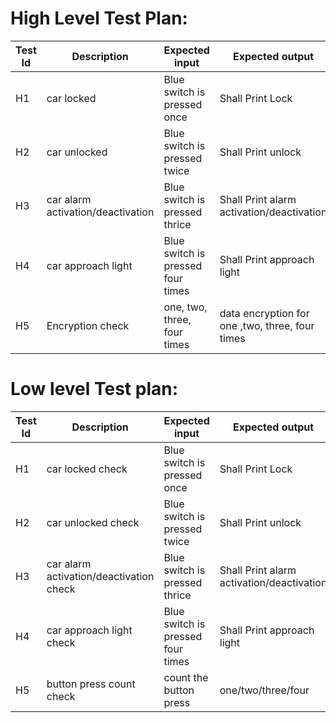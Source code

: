 # High Level Test Plan:
|Test Id|Description|Expected input|Expected output|Actual output|pass/fail|
|-------|-----------|--------------|---------------|-------------|---------|
|H1 | car locked |Blue switch is pressed once |Shall Print Lock|Shall Print Lock|pass|
|H2 | car unlocked |Blue switch is pressed twice|Shall Print unlock |Shall Print unlock|pass|
|H3 | car alarm activation/deactivation |Blue switch is pressed thrice|Shall Print alarm activation/deactivation |Shall Print alarm activation/deactivation|pass|
|H4 | car approach light |Blue switch is pressed four times|Shall Print approach light |Shall Print approach light|pass|
|H5 | Encryption check| one, two, three, four times |data encryption for one ,two, three, four times|data encryption for one ,two, three, four times|pass|

# Low level Test plan:
|Test Id|Description|Expected input|Expected output|Actual output|pass/fail|
|-------|-----------|--------------|---------------|-------------|---------|
|H1 | car locked check |Blue switch is pressed once |Shall Print Lock|Shall Print Lock|pass|
|H2 | car unlocked check |Blue switch is pressed twice|Shall Print unlock |Shall Print unlock|pass|
|H3 | car alarm activation/deactivation check |Blue switch is pressed thrice|Shall Print alarm activation/deactivation |Shall Print alarm activation/deactivation|pass|
|H4 | car approach light check |Blue switch is pressed four times|Shall Print approach light |Shall Print approach light|pass|
|H5 | button press count check |count the button press |one/two/three/four |one/two/three/four |pass|

